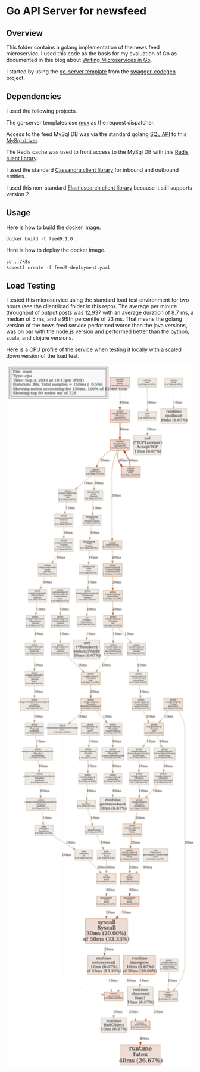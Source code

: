 # Go API Server for newsfeed

## Overview

This folder contains a golang implementation of the news feed microservice. I used this code as the basis for my evaluation of Go as documented in this blog about [Writing Microservices in Go](http://glennengstrand.info/software/architecture/microservice/golang).

I started by using the [go-server template](https://github.com/swagger-api/swagger-codegen/tree/master/modules/swagger-codegen/src/main/resources/go-server) from the [swagger-codegen](https://github.com/swagger-api/swagger-codegen) project.

## Dependencies

I used the following projects.

The go-server templates use [mux](https://github.com/gorilla/mux) as the request dispatcher.

Access to the feed MySql DB was via the standard golang [SQL API](https://golang.org/pkg/database/sql/) to this [MySql driver](https://github.com/go-sql-driver/mysql/).

The Redis cache was used to front access to the MySql DB with this [Redis client library](https://github.com/go-redis/redis).

I used the standard [Cassandra client library](https://github.com/gocql/gocql) for inbound and outbound entities.

I used this non-standard [Elasticsearch client library](https://olivere.github.io/elastic/) because it still supports version 2.

## Usage

Here is how to build the docker image.

```
docker build -t feed9:1.0 .
```

Here is how to deploy the docker image.

```
cd ../k8s
kubectl create -f feed9-deployment.yaml
```

## Load Testing

I tested this microservice using the standard load test environment for two hours (see the client/load folder in this repo). The average per minute throughput of output posts was 12,937 with an average duration of 8.7 ms, a median of 5 ms, and a 99th percentile of 23 ms. That means the golang version of the news feed service performed worse than the java versions, was on par with the node.js version and performed better than the python, scala, and clojure versions.

Here is a CPU profile of the service when testing it locally with a scaled down version of the load test.

<img src="pprof001.png" width="1600" />

